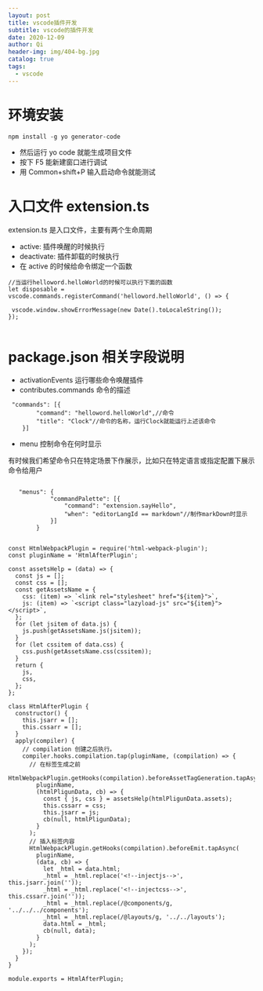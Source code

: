 ```yaml
---
layout: post
title: vscode插件开发
subtitle: vscode的插件开发
date: 2020-12-09
author: Qi
header-img: img/404-bg.jpg
catalog: true
tags:
  - vscode
---
```


# 环境安装

```
npm install -g yo generator-code

```

- 然后运行 yo code 就能生成项目文件
- 按下 F5 能新建窗口进行调试
- 用 Common+shift+P 输入启动命令就能测试

# 入口文件 extension.ts

extension.ts 是入口文件，主要有两个生命周期

- active: 插件唤醒的时候执行
- deactivate: 插件卸载的时候执行
- 在 active 的时候给命令绑定一个函数

```
//当运行helloword.helloWorld的时候可以执行下面的函数
let disposable = vscode.commands.registerCommand('helloword.helloWorld', () => {

 vscode.window.showErrorMessage(new Date().toLocaleString());
});


```

# package.json 相关字段说明

- activationEvents 运行哪些命令唤醒插件
- contributes.commands 命令的描述

```
 "commands": [{
        "command": "helloword.helloWorld",//命令
        "title": "Clock"//命令的名称，运行Clock就能运行上述该命令
    }]

```

- menu 控制命令在何时显示

有时候我们希望命令只在特定场景下作展示，比如只在特定语言或指定配置下展示命令给用户

```

   "menus": {
            "commandPalette": [{
                "command": "extension.sayHello",
                "when": "editorLangId == markdown"//制作markDown时显示
            }]
        }


```



```
const HtmlWebpackPlugin = require('html-webpack-plugin');
const pluginName = 'HtmlAfterPlugin';

const assetsHelp = (data) => {
  const js = [];
  const css = [];
  const getAssetsName = {
    css: (item) => `<link rel="stylesheet" href="${item}">`,
    js: (item) => `<script class="lazyload-js" src="${item}"></script>`,
  };
  for (let jsitem of data.js) {
    js.push(getAssetsName.js(jsitem));
  }
  for (let cssitem of data.css) {
    css.push(getAssetsName.css(cssitem));
  }
  return {
    js,
    css,
  };
};

class HtmlAfterPlugin {
  constructor() {
    this.jsarr = [];
    this.cssarr = [];
  }
  apply(compiler) {
    // compilation 创建之后执行。
    compiler.hooks.compilation.tap(pluginName, (compilation) => {
      // 在标签生成之前
      HtmlWebpackPlugin.getHooks(compilation).beforeAssetTagGeneration.tapAsync(
        pluginName,
        (htmlPligunData, cb) => {
          const { js, css } = assetsHelp(htmlPligunData.assets);
          this.cssarr = css;
          this.jsarr = js;
          cb(null, htmlPligunData);
        }
      );
      // 插入标签内容
      HtmlWebpackPlugin.getHooks(compilation).beforeEmit.tapAsync(
        pluginName,
        (data, cb) => {
          let _html = data.html;
          _html = _html.replace('<!--injectjs-->', this.jsarr.join(''));
          _html = _html.replace('<!--injectcss-->', this.cssarr.join(''));
          _html = _html.replace(/@components/g, '../../../components');
          _html = _html.replace(/@layouts/g, '../../layouts');
          data.html = _html;
          cb(null, data);
        }
      );
    });
  }
}

module.exports = HtmlAfterPlugin;


```

